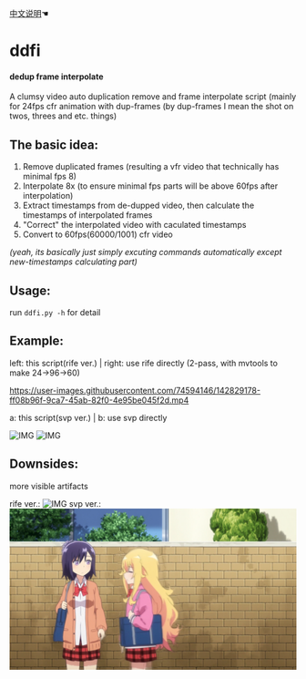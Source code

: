 [中文说明](https://github.com/Mr-Z-2697/ddfi/blob/main/README.chi.md)☚
# ddfi
#### dedup frame interpolate
A clumsy video auto duplication remove and frame interpolate script (mainly for 24fps cfr animation with dup-frames (by dup-frames I mean the shot on twos, threes and etc. things)

## The basic idea:
1. Remove duplicated frames (resulting a vfr video that technically has minimal fps 8)
2. Interpolate 8x (to ensure minimal fps parts will be above 60fps after interpolation)
3. Extract timestamps from de-dupped video, then calculate the timestamps of interpolated frames
4. "Correct" the interpolated video with caculated timestamps
5. Convert to 60fps(60000/1001) cfr video

*(yeah, its basically just simply excuting commands automatically except new-timestamps calculating part)*

## Usage:
run `ddfi.py -h` for detail

## Example:
left: this script(rife ver.) | right: use rife directly (2-pass, with mvtools to make 24->96->60)

https://user-images.githubusercontent.com/74594146/142829178-ff08b96f-9ca7-45ab-82f0-4e95be045f2d.mp4

a: this script(svp ver.) | b: use svp directly

![IMG](https://github.com/Mr-Z-2697/ddfi/blob/main/example/ddfi.webp?raw=true)
![IMG](https://github.com/Mr-Z-2697/ddfi/blob/main/example/simp.webp?raw=true)

## Downsides:
more visible artifacts

rife ver.:
![IMG](https://user-images.githubusercontent.com/74594146/142829294-1b17c073-f587-4e49-8a72-c3c8b4149a53.png)
svp ver.:
![IMG](https://github.com/Mr-Z-2697/ddfi/blob/main/example/artifacts.webp?raw=true)
